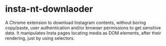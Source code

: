 # insta-nt-downlaoder
A Chrome extension to download Instagram contents, without boring copy/paste, user authentication and/or browser permissions to get sensitive data. It manipulates Insta pages locating media as DOM elements, after their rendering, just by using selectors.
